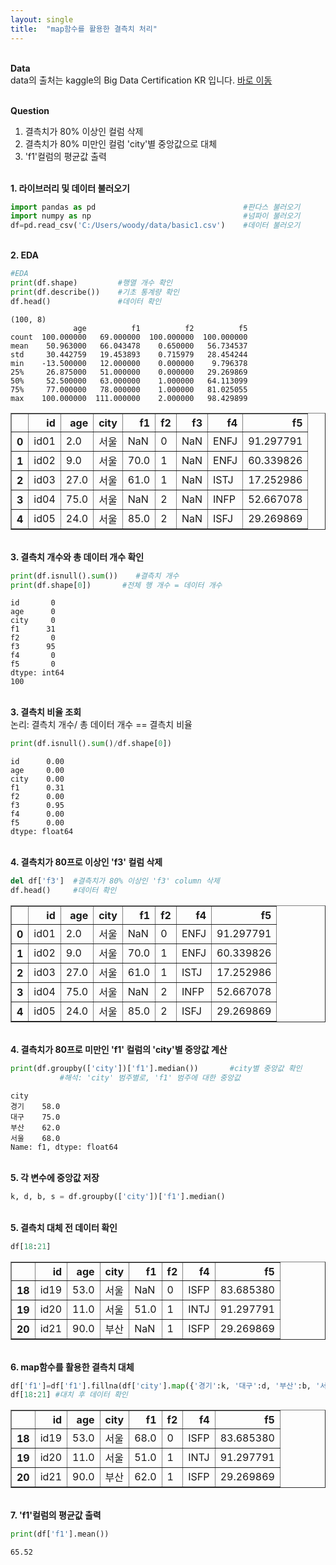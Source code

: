 ```yaml
---
layout: single
title:  "map함수를 활용한 결측치 처리"
---
```


<br/>**Data**<br/>
data의 출처는 kaggle의 Big Data Certification KR 입니다.
[바로 이동](https://www.kaggle.com/code/agileteam/py-t1-3-map-expected-questions/notebook)

<br/>**Question**<br/>

1. 결측치가 80% 이상인 컬럼 삭제
2. 결측치가 80% 미만인 컬럼 'city'별 중앙값으로 대체
3. 'f1'컬럼의 평균값 출력

<br/>**1. 라이브러리 및 데이터 불러오기**<br/>

```python
import pandas as pd                                 #판다스 불러오기
import numpy as np                                  #넘파이 불러오기
df=pd.read_csv('C:/Users/woody/data/basic1.csv')    #데이터 불러오기
```

<br/>**2. EDA**<br/>

```python
#EDA
print(df.shape)         #행열 개수 확인
print(df.describe())    #기초 통계량 확인
df.head()               #데이터 확인
```

    (100, 8)
                  age          f1          f2          f5
    count  100.000000   69.000000  100.000000  100.000000
    mean    50.963000   66.043478    0.650000   56.734537
    std     30.442759   19.453893    0.715979   28.454244
    min    -13.500000   12.000000    0.000000    9.796378
    25%     26.875000   51.000000    0.000000   29.269869
    50%     52.500000   63.000000    1.000000   64.113099
    75%     77.000000   78.000000    1.000000   81.025055
    max    100.000000  111.000000    2.000000   98.429899
    




</style>
<table border="1" class="dataframe">
  <thead>
    <tr style="text-align: right;">
      <th></th>
      <th>id</th>
      <th>age</th>
      <th>city</th>
      <th>f1</th>
      <th>f2</th>
      <th>f3</th>
      <th>f4</th>
      <th>f5</th>
    </tr>
  </thead>
  <tbody>
    <tr>
      <th>0</th>
      <td>id01</td>
      <td>2.0</td>
      <td>서울</td>
      <td>NaN</td>
      <td>0</td>
      <td>NaN</td>
      <td>ENFJ</td>
      <td>91.297791</td>
    </tr>
    <tr>
      <th>1</th>
      <td>id02</td>
      <td>9.0</td>
      <td>서울</td>
      <td>70.0</td>
      <td>1</td>
      <td>NaN</td>
      <td>ENFJ</td>
      <td>60.339826</td>
    </tr>
    <tr>
      <th>2</th>
      <td>id03</td>
      <td>27.0</td>
      <td>서울</td>
      <td>61.0</td>
      <td>1</td>
      <td>NaN</td>
      <td>ISTJ</td>
      <td>17.252986</td>
    </tr>
    <tr>
      <th>3</th>
      <td>id04</td>
      <td>75.0</td>
      <td>서울</td>
      <td>NaN</td>
      <td>2</td>
      <td>NaN</td>
      <td>INFP</td>
      <td>52.667078</td>
    </tr>
    <tr>
      <th>4</th>
      <td>id05</td>
      <td>24.0</td>
      <td>서울</td>
      <td>85.0</td>
      <td>2</td>
      <td>NaN</td>
      <td>ISFJ</td>
      <td>29.269869</td>
    </tr>
  </tbody>
</table>
</div>


<br/>**3. 결측치 개수와 총 데이터 개수 확인**<br/>

```python
print(df.isnull().sum())    #결측치 개수 
print(df.shape[0])       #전체 행 개수 = 데이터 개수
```

    id       0
    age      0
    city     0
    f1      31
    f2       0
    f3      95
    f4       0
    f5       0
    dtype: int64
    100
    
<br/>**3. 결측치 비율 조회**<br/>
논리: 결측치 개수/ 총 데이터 개수 == 결측치 비율

```python
print(df.isnull().sum()/df.shape[0])  
```

    id      0.00
    age     0.00
    city    0.00
    f1      0.31
    f2      0.00
    f3      0.95
    f4      0.00
    f5      0.00
    dtype: float64
    
<br/>**4. 결측치가 80프로 이상인 'f3' 컬럼 삭제**<br/>

```python
del df['f3']  #결측치가 80% 이상인 'f3' column 삭제
df.head()     #데이터 확인
```



</style>
<table border="1" class="dataframe">
  <thead>
    <tr style="text-align: right;">
      <th></th>
      <th>id</th>
      <th>age</th>
      <th>city</th>
      <th>f1</th>
      <th>f2</th>
      <th>f4</th>
      <th>f5</th>
    </tr>
  </thead>
  <tbody>
    <tr>
      <th>0</th>
      <td>id01</td>
      <td>2.0</td>
      <td>서울</td>
      <td>NaN</td>
      <td>0</td>
      <td>ENFJ</td>
      <td>91.297791</td>
    </tr>
    <tr>
      <th>1</th>
      <td>id02</td>
      <td>9.0</td>
      <td>서울</td>
      <td>70.0</td>
      <td>1</td>
      <td>ENFJ</td>
      <td>60.339826</td>
    </tr>
    <tr>
      <th>2</th>
      <td>id03</td>
      <td>27.0</td>
      <td>서울</td>
      <td>61.0</td>
      <td>1</td>
      <td>ISTJ</td>
      <td>17.252986</td>
    </tr>
    <tr>
      <th>3</th>
      <td>id04</td>
      <td>75.0</td>
      <td>서울</td>
      <td>NaN</td>
      <td>2</td>
      <td>INFP</td>
      <td>52.667078</td>
    </tr>
    <tr>
      <th>4</th>
      <td>id05</td>
      <td>24.0</td>
      <td>서울</td>
      <td>85.0</td>
      <td>2</td>
      <td>ISFJ</td>
      <td>29.269869</td>
    </tr>
  </tbody>
</table>
</div>


<br/>**4. 결측치가 80프로 미만인 'f1' 컬럼의 'city'별 중앙값 계산**<br/>

```python
print(df.groupby(['city'])['f1'].median())       #city별 중앙값 확인
           #해석: 'city' 범주별로, 'f1' 범주에 대한 중앙값
```

    city
    경기    58.0
    대구    75.0
    부산    62.0
    서울    68.0
    Name: f1, dtype: float64
    
<br/>**5. 각 변수에 중앙값 저장**<br/>

```python
k, d, b, s = df.groupby(['city'])['f1'].median()
```

<br/>**5. 결측치 대체 전 데이터 확인**<br/>

```python
df[18:21]
```


</style>
<table border="1" class="dataframe">
  <thead>
    <tr style="text-align: right;">
      <th></th>
      <th>id</th>
      <th>age</th>
      <th>city</th>
      <th>f1</th>
      <th>f2</th>
      <th>f4</th>
      <th>f5</th>
    </tr>
  </thead>
  <tbody>
    <tr>
      <th>18</th>
      <td>id19</td>
      <td>53.0</td>
      <td>서울</td>
      <td>NaN</td>
      <td>0</td>
      <td>ISFP</td>
      <td>83.685380</td>
    </tr>
    <tr>
      <th>19</th>
      <td>id20</td>
      <td>11.0</td>
      <td>서울</td>
      <td>51.0</td>
      <td>1</td>
      <td>INTJ</td>
      <td>91.297791</td>
    </tr>
    <tr>
      <th>20</th>
      <td>id21</td>
      <td>90.0</td>
      <td>부산</td>
      <td>NaN</td>
      <td>1</td>
      <td>ISFP</td>
      <td>29.269869</td>
    </tr>
  </tbody>
</table>
</div>



<br/>**6. map함수를 활용한 결측치 대체**<br/>

```python
df['f1']=df['f1'].fillna(df['city'].map({'경기':k, '대구':d, '부산':b, '서울': s}))
df[18:21] #대치 후 데이터 확인
```



</style>
<table border="1" class="dataframe">
  <thead>
    <tr style="text-align: right;">
      <th></th>
      <th>id</th>
      <th>age</th>
      <th>city</th>
      <th>f1</th>
      <th>f2</th>
      <th>f4</th>
      <th>f5</th>
    </tr>
  </thead>
  <tbody>
    <tr>
      <th>18</th>
      <td>id19</td>
      <td>53.0</td>
      <td>서울</td>
      <td>68.0</td>
      <td>0</td>
      <td>ISFP</td>
      <td>83.685380</td>
    </tr>
    <tr>
      <th>19</th>
      <td>id20</td>
      <td>11.0</td>
      <td>서울</td>
      <td>51.0</td>
      <td>1</td>
      <td>INTJ</td>
      <td>91.297791</td>
    </tr>
    <tr>
      <th>20</th>
      <td>id21</td>
      <td>90.0</td>
      <td>부산</td>
      <td>62.0</td>
      <td>1</td>
      <td>ISFP</td>
      <td>29.269869</td>
    </tr>
  </tbody>
</table>
</div>


<br/>**7. 'f1'컬럼의 평균값 출력**<br/>

```python
print(df['f1'].mean())
```

    65.52
    
